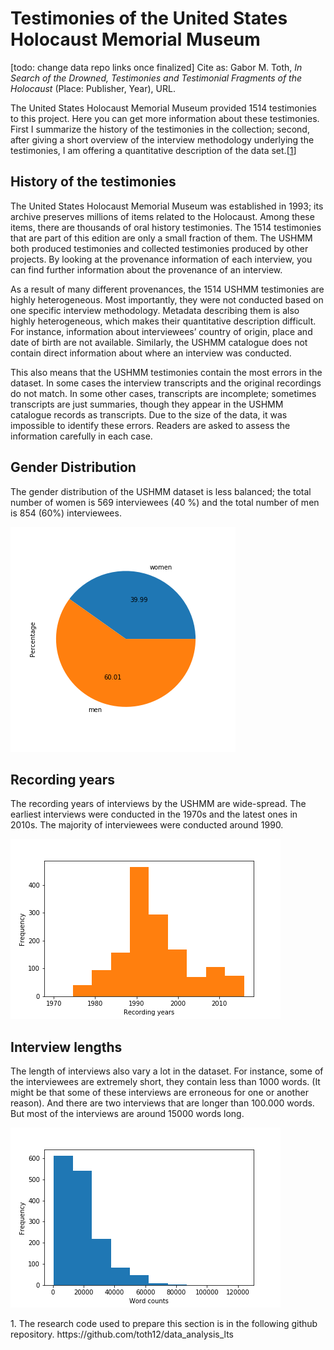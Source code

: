 # Testimonies of the United States Holocaust Memorial Museum

[todo: change data repo links once finalized]
Cite as: Gabor M. Toth, <i>In Search of the Drowned, Testimonies and Testimonial Fragments of the Holocaust</i> (Place: Publisher, Year), URL.

The United States Holocaust Memorial Museum provided 1514 testimonies to this project. Here you can get more information about these testimonies. First I summarize the history of the testimonies in the collection; second, after giving a short overview of the interview methodology underlying the testimonies, I am offering a quantitative description of the data set.[[1](#fn-1)]

<h2>History of the testimonies</h2>

The United States Holocaust Memorial Museum was established in 1993; its archive preserves millions of items related to the Holocaust. Among these items, there are thousands of oral history testimonies. The 1514 testimonies that are part of this edition are only a small fraction of them. The USHMM both produced testimonies and collected testimonies produced by other projects. By looking at the provenance information of each interview, you can find further information about the provenance of an interview.

As a result of many different provenances, the 1514 USHMM testimonies are highly heterogeneous. Most importantly, they were not conducted based on one specific interview methodology. Metadata describing them is also highly heterogeneous, which makes their quantitative description difficult. For instance, information about interviewees’ country of origin, place and date of birth are not available. Similarly, the USHMM catalogue does not contain direct information about where an interview was conducted.

This also means that the USHMM testimonies contain the most errors in the dataset. In some cases the interview transcripts and the original recordings do not match. In some other cases, transcripts are incomplete; sometimes transcripts are just summaries, though they appear in the USHMM catalogue records as transcripts. Due to the size of the data, it was impossible to identify these errors. Readers are asked to assess the information carefully in each case.


<h2>Gender Distribution</h2>

The gender distribution of the USHMM dataset is less balanced; the total number of women is 569 interviewees (40 %) and the total number of men is 854 (60%) interviewees.

![](ImagesMethodsDatasetDescription/percentage_women_men_USHMM.png)


<h2>Recording years</h2>

The recording years of interviews by the USHMM are wide-spread. The earliest interviews were conducted in the 1970s and the latest ones in 2010s. The majority of interviewees were conducted around 1990.

![](ImagesMethodsDatasetDescription/distribution_interview_years_USHMM.png)


<h2>Interview lengths</h2>

The length of interviews also vary a lot in the dataset. For instance, some of the interviewees are extremely short, they contain less than 1000 words.  (It might be that some of these interviews are erroneous for one or another reason). And there are two interviews that are longer than 100.000 words. But most of the interviews are around 15000 words long.

![](ImagesMethodsDatasetDescription/distribution_word_counts_USHMM.png)

<p id="fn-1" class="footnote">1. The research code used to prepare this section is in the following github repository. https://github.com/toth12/data_analysis_lts</p>


